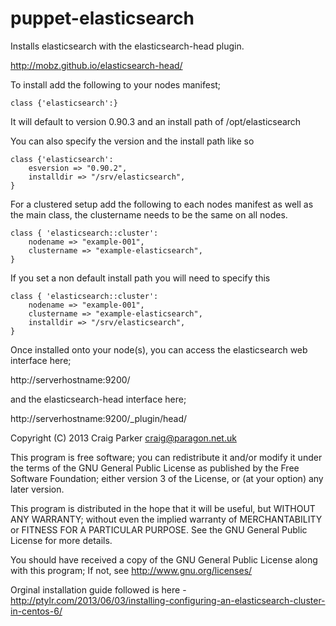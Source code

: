 puppet-elasticsearch
====================

Installs elasticsearch with the elasticsearch-head plugin.

http://mobz.github.io/elasticsearch-head/

To install add the following to your nodes manifest;

    class {'elasticsearch':}

It will default to version 0.90.3 and an install path of /opt/elasticsearch

You can also specify the version and the install path like so

    class {'elasticsearch':
        esversion => "0.90.2",
        installdir => "/srv/elasticsearch",
    }

For a clustered setup add the following to each nodes manifest as well as the main class, the clustername needs to be the same on all nodes.

    class { 'elasticsearch::cluster': 
        nodename => "example-001",
        clustername => "example-elasticsearch",
    }

If you set a non default install path you will need to specify this

    class { 'elasticsearch::cluster': 
        nodename => "example-001",
        clustername => "example-elasticsearch",
        installdir => "/srv/elasticsearch",
    }


Once installed onto your node(s), you can access the elasticsearch web interface here;

http://serverhostname:9200/

and the elasticsearch-head interface here;

http://serverhostname:9200/_plugin/head/

Copyright (C) 2013 Craig Parker craig@paragon.net.uk

This program is free software; you can redistribute it and/or modify it under the terms of the GNU General Public License as published by the Free Software Foundation; either version 3 of the License, or (at your option) any later version.

This program is distributed in the hope that it will be useful, but WITHOUT ANY WARRANTY; without even the implied warranty of MERCHANTABILITY or FITNESS FOR A PARTICULAR PURPOSE. See the GNU General Public License for more details.

You should have received a copy of the GNU General Public License along with this program; If not, see http://www.gnu.org/licenses/

Orginal installation guide followed is here - http://ptylr.com/2013/06/03/installing-configuring-an-elasticsearch-cluster-in-centos-6/


